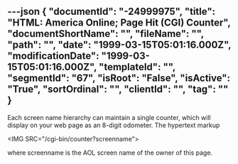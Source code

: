 ---json
{
  "documentId": "-24999975",
  "title": "HTML: America Online; Page Hit (CGI) Counter",
  "documentShortName": "",
  "fileName": "",
  "path": "",
  "date": "1999-03-15T05:01:16.000Z",
  "modificationDate": "1999-03-15T05:01:16.000Z",
  "templateId": "",
  "segmentId": "67",
  "isRoot": "False",
  "isActive": "True",
  "sortOrdinal": "",
  "clientId": "",
  "tag": ""
}
---

Each screen name hierarchy can maintain a single counter, which will display on your web page as an 8-digit odometer. The hypertext markup

&lt;IMG SRC=&quot;/cgi-bin/counter?screenname&quot;&gt;

where screenname is the AOL screen name of the owner of this page.
